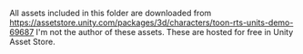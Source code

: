 All assets included in this folder are downloaded from https://assetstore.unity.com/packages/3d/characters/toon-rts-units-demo-69687
I'm not the author of these assets. These are hosted for free in Unity Asset Store.
